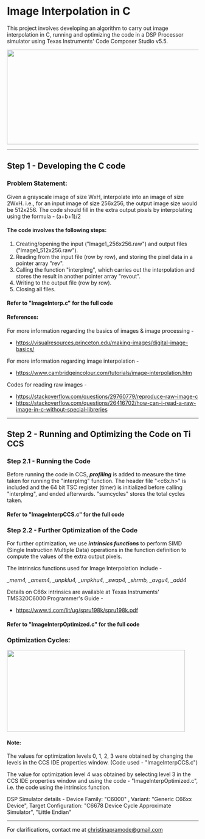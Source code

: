 # Image Interpolation in C

This project involves developing an algorithm to carry out image interpolation in C, running and optimizing the code in a DSP Processor simulator using Texas Instruments' Code Composer Studio v5.5.

<img src="https://user-images.githubusercontent.com/59883696/124708529-06ba1680-df18-11eb-8919-465f4121bf26.png" width="703" height="248">

***

## Step 1 - Developing the C code

### Problem Statement:

Given a grayscale image of size WxH, interpolate into an image of size 2WxH. i.e., for an input image of size 256x256, the output image size would be 512x256. 
The code should fill in the extra output pixels by interpolating using the formula - (a+b+1)/2

#### The code involves the following steps: 
1. Creating/opening the input ("Image1_256x256.raw") and output files ("Image1_512x256.raw").
2. Reading from the input file (row by row), and storing the pixel data in a pointer array "rev".
3. Calling the function "interpImg", which carries out the interpolation and stores the result in another pointer array "revout".
4. Writing to the output file (row by row).
5. Closing all files.

#### Refer to "ImageInterp.c" for the full code

#### References:

For more information regarding the basics of images & image processing - 
- https://visualresources.princeton.edu/making-images/digital-image-basics/ 
  
For more information regarding image interpolation - 
- https://www.cambridgeincolour.com/tutorials/image-interpolation.htm

Codes for reading raw images -
- https://stackoverflow.com/questions/29760779/reproduce-raw-image-c 
- https://stackoverflow.com/questions/26416702/how-can-i-read-a-raw-image-in-c-without-special-libreries

***

## Step 2 - Running and Optimizing the Code on Ti CCS

### Step 2.1 - Running the Code

Before running the code in CCS, ***profiling*** is added to measure the time taken for running the "interpImg" function. 
The header file "<c6x.h>" is included and the 64 bit TSC register (timer) is initialized before calling "interpImg", and ended afterwards. "sumcycles" stores the total cycles taken. 

#### Refer to "ImageInterpCCS.c" for the full code

### Step 2.2 - Further Optimization of the Code

For further optimization, we use ***intrinsics functions*** to perform SIMD (Single Instruction Multiple Data) operations in the function definition to compute the values of the extra output pixels.

The intrinsics functions used for Image Interpolation include - 

*\_mem4, \_amem4, \_unpklu4, \_unpkhu4, \_swap4, \_shrmb, \_avgu4, \_add4*

Details on C66x intrinsics are available at Texas Instruments' TMS320C6000 Programmer's Guide - 
- https://www.ti.com/lit/ug/spru198k/spru198k.pdf

#### Refer to "ImageInterpOptimized.c" for the full code

### Optimization Cycles:

<img src="https://user-images.githubusercontent.com/59883696/124746472-865adc00-df3e-11eb-9250-7f4a2ae95fc3.png" width="468" height="214">

#### Note: 
The values for optimization levels 0, 1, 2, 3 were obtained by changing the levels in the CCS IDE properties window. (Code used - "ImageInterpCCS.c")

The value for optimization level 4 was obtained by selecting level 3 in the CCS IDE properties window and using the code - "ImageInterpOptimized.c", i.e. the code using the intrinsics function.

DSP Simulator details - Device Family: "C6000" , Variant: "Generic C66xx Device", Target Configuration: "C6678 Device Cycle Approximate Simulator", "Little Endian"

***

For clarifications, contact me at <christinapramode@gmail.com>
